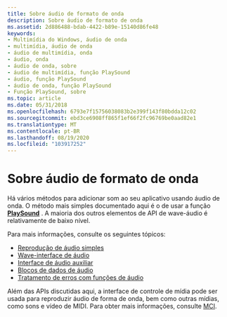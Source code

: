 ```yaml
---
title: Sobre áudio de formato de onda
description: Sobre áudio de formato de onda
ms.assetid: 2d886488-bdab-4422-b89e-15140d86fe48
keywords:
- Multimídia do Windows, áudio de onda
- multimídia, áudio de onda
- áudio de multimídia, onda
- áudio, onda
- áudio de onda, sobre
- áudio de multimídia, função PlaySound
- áudio, função PlaySound
- áudio de onda, função PlaySound
- Função PlaySound, sobre
ms.topic: article
ms.date: 05/31/2018
ms.openlocfilehash: 6793e7f15756038083b2e399f143f80bdda12c02
ms.sourcegitcommit: ebd3ce6908ff865f1ef66f2fc96769be0aad82e1
ms.translationtype: MT
ms.contentlocale: pt-BR
ms.lasthandoff: 08/19/2020
ms.locfileid: "103917252"
---
```

# <a name="about-waveform-audio"></a>Sobre áudio de formato de onda

Há vários métodos para adicionar som ao seu aplicativo usando áudio de onda. O método mais simples documentado aqui é o de usar a função [**PlaySound**](/previous-versions//dd743680(v=vs.85)) . A maioria dos outros elementos de API de wave-áudio é relativamente de baixo nível.

Para mais informações, consulte os seguintes tópicos:

-   [Reprodução de áudio simples](simple-audio-playback.md)
-   [Wave-interface de áudio](waveform-audio-interface.md)
-   [Interface de áudio auxiliar](auxiliary-audio-interface.md)
-   [Blocos de dados de áudio](audio-data-blocks.md)
-   [Tratamento de erros com funções de áudio](handling-errors-with-audio-functions.md)

Além das APIs discutidas aqui, a interface de controle de mídia pode ser usada para reproduzir áudio de forma de onda, bem como outras mídias, como sons e vídeo de MIDI. Para obter mais informações, consulte [MCI](mci.md).

 

 